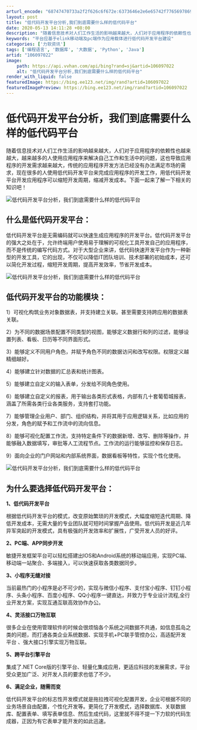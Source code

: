 ```yaml
---
arturl_encode: "68747470733a2f2f626c6f672e:6373646e2e6e65742f77656978696e5f34323833313730342f:61727469636c652f64657461696c732f313036303937303232"
layout: post
title: "低代码开发平台分析,我们到底需要什么样的低代码平台"
date: 2020-05-13 14:11:28 +08:00
description: "随着信息技术对人们工作生活的影响越来越大，人们对于应用程序的依赖性也越来越大，越来越多的人使用应用程"
keywords: "平台应基于elink移动端及pc端作为应用载体进行低代码开发平台建设"
categories: ['力软资讯']
tags: ['编程语言', '数据库', '大数据', 'Python', 'Java']
artid: "106097022"
image:
    path: https://api.vvhan.com/api/bing?rand=sj&artid=106097022
    alt: "低代码开发平台分析,我们到底需要什么样的低代码平台"
render_with_liquid: false
featuredImage: https://bing.ee123.net/img/rand?artid=106097022
featuredImagePreview: https://bing.ee123.net/img/rand?artid=106097022
---
```


# 低代码开发平台分析，我们到底需要什么样的低代码平台

随着信息技术对人们工作生活的影响越来越大，人们对于应用程序的依赖性也越来越大，越来越多的人使用应用程序来解决自己工作和生活中的问题，这也导致应用程序的开发需求越来越大，传统的应用程序开发方法已经没有办法满足市场的需求，现在很多的人使用低代码开发平台来完成应用程序的开发工作，用低代码开发平台开发应用程序可以缩短开发周期，缩减开发成本。下面一起来了解一下相关的知识吧！

![低代码开发平台分析，我们到底需要什么样的低代码平台](https://i-blog.csdnimg.cn/blog_migrate/f418209996f4ebdd7a0083c9d7ae76ce.png)

## 什么是低代码开发平台：

低代码开发平台是无需编码就可以快速生成应用程序的开发平台。低代码开发平台的强大之处在于，允许终端用户使用易于理解的可视化工具开发自己的应用程序，而不是传统的编写代码方式。对于大型企业来讲，低代码快速开发平台作为一种新型的开发工具，它的出现，不仅可以降低IT团队培训、技术部署的初始成本，还可以简化开发过程，缩短开发周期，提高开发效率，节省开发成本。

![低代码开发平台分析，我们到底需要什么样的低代码平台](https://i-blog.csdnimg.cn/blog_migrate/6e749f725f89e43c1f80bbf28ad9c6ab.png)

## 低代码开发平台的功能模块：

1）可视化构筑业务对象数据表，并支持建立关联。甚至需要支持跨应用的数据表关联。

2）为不同的数据场景配置不同类型的视图，能够定义数据行和列的过滤，能够设置列表、看板、日历等不同界面形式。

3）能够定义不同用户角色，并赋予角色不同的数据访问和改写权限。权限定义越精细越好。

4）能够建立针对数据的汇总表和统计图表。

5）能够建立自定义的输入表单，分发给不同角色使用。

6）能够建立自定义的报表，用于输出各类形式表格，内部有几十套葡萄城报表，涵盖了所需各类行业各类服务，支持套打功能。

7）能够管理企业用户、部门、组织结构，并将其用于应用逻辑关系，比如应用的分发，角色的赋予和工作流中的流向信息。

8）能够可视化配置工作流，支持特定条件下的数据新增、改写、删除等操作，并能够融入数据填写，审批等人工流程节点。工作流的运行能够监控和保存日志。

9）面向企业的门户网站和内部系统界面，数据看板等特性，实现个性化使用。

![低代码开发平台分析，我们到底需要什么样的低代码平台](https://i-blog.csdnimg.cn/blog_migrate/11993a17122efe13be843d2b3b71f74f.png)

## 为什么要选择低代码开发平台：

**1、低代码开发平台**

根据低代码开发平台的模式，改变原始繁琐的开发模式，大幅度缩短迭代周期、降低开发成本，无需大量的专业团队就可短时间掌握产品使用。低代码开发是近几年异军突起的开发模式，具有极强的开发效率和扩展性，广受开发人员的好评。

**2、PC端、APP同步开发**

敏捷开发框架平台可以轻松搭建出IOS和Android系统的移动端应用，实现PC端、移动端一站聚合、多端接入，可以快速获取各类数据同步。

**3、小程序无缝对接**

当前最热门的小程序是必不可少的，实现与微信小程序、支付宝小程序、钉钉小程序、头条小程序、百度小程序、QQ小程序一键直达，并致力于专业设计流程,全行业开发方案，实现互通互联高效协作办公。

**4、灵活接口万物互联**

很多企业在使用管理软件的时候会很烦恼各个系统之间数据不共通，如信息孤岛之类的问题，而打通各类企业系统数据、实现手机+PC联手管控办公，高适配开发平台 、强大接口引擎实现万物互联。

**5、跨平台引擎平台**

集成了.NET Core版的引擎平台、轻量化集成应用，更适应科技的发展需求，平台受众更加广泛、对开发人员的要求也低了不少。

**6、满足企业，随需而变**

低代码开发平台的标志性开发模式就是拖拉拽可视化配置开发，企业可根据不同的业务场景自由配置，个性化开发等。更简化了开发模式，选择数据库、关联数据库、配置表单、填写表单信息、然后生成代码，这里就不得不提一下力软的代码生成器，正因为有它表单才能开发的如此迅速。